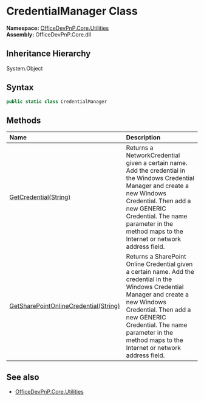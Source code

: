 # CredentialManager Class
  

**Namespace:** [OfficeDevPnP.Core.Utilities](OfficeDevPnP.Core.Utilities.md)  
**Assembly:** OfficeDevPnP.Core.dll  
## Inheritance Hierarchy
System.Object  
## Syntax
```C#
public static class CredentialManager
```
## Methods
|**Name**|**Description**|
|:-----|:-----|
| [GetCredential(String)](OfficeDevPnP.Core.Utilities.CredentialManager.9be51d8d.md) | Returns a NetworkCredential given a certain name. Add the credential in the Windows Credential Manager and create a new Windows Credential. Then add a new GENERIC Credential. The name parameter in the method maps to the Internet or network address field.
| [GetSharePointOnlineCredential(String)](OfficeDevPnP.Core.Utilities.CredentialManager.79dc3e98.md) | Returns a SharePoint Online Credential given a certain name. Add the credential in the Windows Credential Manager and create a new Windows Credential. Then add a new GENERIC Credential. The name parameter in the method maps to the Internet or network address field.
## See also
- [OfficeDevPnP.Core.Utilities](OfficeDevPnP.Core.Utilities.md)
